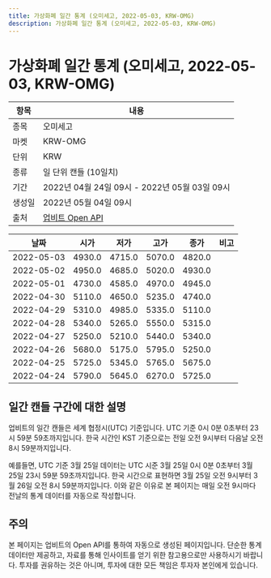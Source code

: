 ```yaml
---
title: 가상화폐 일간 통계 (오미세고, 2022-05-03, KRW-OMG)
description: 가상화폐 일간 통계 (오미세고, 2022-05-03, KRW-OMG)
---
```



가상화폐 일간 통계 (오미세고, 2022-05-03, KRW-OMG)
===

|항목|내용|
|--|--|
|종목|오미세고|
|마켓|KRW-OMG|
|단위|KRW|
|종류|일 단위 캔들 (10일치)|
|기간|2022년 04월 24일 09시 - 2022년 05월 03일 09시|
|생성일|2022년 05월 04일 09시|
|출처|[업비트 Open API](https://docs.upbit.com)|


|날짜|시가|저가|고가|종가|비고|
|--|--|--|--|--|--|
|2022-05-03|4930.0|4715.0|5070.0|4820.0|    |
|2022-05-02|4950.0|4685.0|5020.0|4930.0|    |
|2022-05-01|4730.0|4585.0|4970.0|4945.0|    |
|2022-04-30|5110.0|4650.0|5235.0|4740.0|    |
|2022-04-29|5310.0|4985.0|5335.0|5110.0|    |
|2022-04-28|5340.0|5265.0|5550.0|5315.0|    |
|2022-04-27|5250.0|5210.0|5440.0|5340.0|    |
|2022-04-26|5680.0|5175.0|5795.0|5250.0|    |
|2022-04-25|5725.0|5345.0|5765.0|5675.0|    |
|2022-04-24|5790.0|5645.0|6270.0|5725.0|    |


일간 캔들 구간에 대한 설명
---


업비트의 일간 캔들은 세계 협정시(UTC) 기준입니다. 
UTC 기준 0시 0분 0초부터 23시 59분 59초까지입니다. 
한국 시간인 KST 기준으로는 전일 오전 9시부터 다음날 오전 8시 59분까지입니다. 


예를들면, UTC 기준 3월 25일 데이터는 UTC 시준 3월 25일 0시 0분 0초부터 3월 25일 23시 59분 59초까지입니다. 
한국 시간으로 표현하면 3월 25일 오전 9시부터 3월 26일 오전 8시 59분까지입니다. 
이와 같은 이유로 본 페이지는 매일 오전 9시마다 전날의 통계 데이터를 자동으로 작성합니다. 


주의
---


본 페이지는 업비트의 Open API를 통하여 자동으로 생성된 페이지입니다. 
단순한 통계 데이터만 제공하고, 자료를 통해 인사이트를 얻기 위한 참고용으로만 사용하시기 바랍니다. 
투자를 권유하는 것은 아니며, 투자에 대한 모든 책임은 투자자 본인에게 있습니다. 
